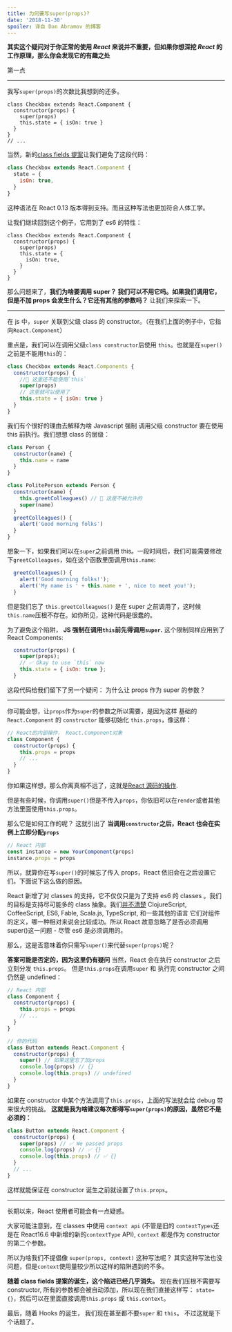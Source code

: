 ```yaml
---
title: 为何要写super(props)?
date: '2018-11-30'
spoiler: 译自 Dan Abramov 的博客
---
```


**其实这个疑问对于你正常的使用 _React_ 来说并不重要，但如果你想深挖 _React_ 的工作原理，那么你会发现它的有趣之处**

第一点

---

我写`super(props)`的次数比我想到的还多。

```jsx{3}
class Checkbox extends React.Component {
  constructor(props) {
    super(props)
    this.state = { isOn: true }
  }
}
// ...
```

当然，新的[class fields 提案](https://github.com/tc39/proposal-class-fields)让我们避免了这段代码：

```jsx
class Checkbox extends React.Component {
  state = {
    isOn: true,
  }
}
```

这种语法在 React 0.13 版本得到支持。而且这种写法也更加符合人体工学。

让我们继续回到这个例子，它用到了 es6 的特性：

```jsx{3}
class Checkbox extends React.Component {
  constructor(props) {
    super(props)
    this.state = {
      isOn: true,
    }
  }
}
```

那么问题来了，**我们为啥要调用 super？ 我们可以不用它吗。如果我们调用它，但是不加 props 会发生什么？它还有其他的参数吗？** 让我们来探索一下。

---

在 js 中，`super` 关联到父级 class 的 constructor。（在我们上面的例子中，它指向`React.Component`）

重点是，我们可以在调用父级`class constructor`后使用 `this`。也就是在`super()`之前是不能用`this`的：

```jsx
class Checkbox extends React.Components {
  constructor(props) {
    //🔴 这里还不能使用`this`
    super(props)
    // 这里就可以使用了
    this.state = { isOn: true }
  }
}
```

我们有个很好的理由去解释为啥 Javascript 强制 调用父级 constructor 要在使用 this 前执行。我们想想 class 的层级：

```jsx
class Person {
  constructor(name) {
    this.name = name
  }
}

class PolitePerson extends Person {
  constructor(name) {
    this.greetColleagues() // 🔴 这是不被允许的
    super(name)
  }
  greetColleagues() {
    alert('Good morning folks')
  }
}
```

想象一下，如果我们可以在`super`之前调用 this。一段时间后，我们可能需要修改下`greetColleagues`，如在这个函数里面调用`this.name`:

```jsx
  greetColleagues() {
    alert('Good morning folks!');
    alert('My name is ' + this.name + ', nice to meet you!');
  }
```

但是我们忘了 `this.greetColleagues()` 是在 super 之前调用了，这时候`this.name`压根不存在。如你所见，这种代码是很蠢的。

为了避免这个陷阱， **JS 强制在调用`this`前先得调用`super`.** 这个限制同样应用到了 React Components:

```jsx
  constructor(props) {
    super(props);
    // ✅ Okay to use `this` now
    this.state = { isOn: true };
  }
```

这段代码给我们留下了另一个疑问： 为什么让 props 作为 super 的参数？

---

你可能会想，让`props`作为`super`的参数之所以需要，是因为这样 基础的`React.Component` 的 `constructor` 能够初始化 `this.props`，像这样：

```jsx
// React的内部操作， React.Component对象
class Component {
  constructor(props) {
    this.props = props
    // ...
  }
}
```

你如果这样想，那么你离真相不远了，这就是[React 源码的操作](https://github.com/facebook/react/blob/1d25aa5787d4e19704c049c3cfa985d3b5190e0d/packages/react/src/ReactBaseClasses.js#L22).

但是有些时候，你调用`super()`但是不传入`props`，你依旧可以在`render`或者其他方法里面使用`this.props`。

那么它是如何工作的呢？ 这就引出了 **当调用`constructor`之后，React 也会在实例上立即分配`props`**

```jsx
// React 内部
const instance = new YourComponent(props)
instance.props = props
```

所以，就算你在写`super()`的时候忘了传入 props，React 依旧会在之后设置它们。下面说下这么做的原因。

React 新增了对 classes 的支持，它不仅仅只是为了支持 es6 的 classes 。我们的目标是支持尽可能多的 class 抽象。我们[并不清楚](https://reactjs.org/blog/2015/01/27/react-v0.13.0-beta-1.html#other-languages) ClojureScript, CoffeeScript, ES6, Fable, Scala.js, TypeScript, 和一些其他的语言 它们对组件的定义，哪一种相对来说会比较成功。所以 React 故意忽略了是否必须调用 super()这一问题 - 尽管 es6 是必须调用的。

那么，这是否意味着你只需写`super()`来代替`super(props)`呢？

**答案可能是否定的，因为这里仍有疑问** 当然，React 会在执行 constructor 之后立刻分发 `this.props`。 但是`this.props`在调用`super` 和 执行完 constructor 之间 仍然是 undefined：

```jsx
// React 内部
class Component {
  constructor(props) {
    this.props = props
    // ...
  }
}

// 你的代码
class Button extends React.Component {
  constructor(props) {
    super() // 如果这里忘了加props
    console.log(props) // {}
    console.log(this.props) // undefined
  }
}
```

如果在 constructor 中某个方法调用了`this.props`，上面的写法就会给 debug 带来很大的挑战。
**这就是我为啥建议每次都得写`super(props)`的原因，虽然它不是必须的：**

```jsx
class Button extends React.Component {
  constructor(props) {
    super(props) // ✅ We passed props
    console.log(props) // ✅ {}
    console.log(this.props) // ✅ {}
  }
  // ...
}
```

这样就能保证在 constructor 诞生之前就设置了`this.props`。

---

长期以来，React 使用者可能会有一点疑惑。

大家可能注意到，在 classes 中使用 `context api` (不管是旧的 `contextTypes`还是在 React16.6 中新增的新的`contextType` API), `context` 都是作为 constructor 的第二个参数。

所以为啥我们不提倡像 `super(props, context)` 这种写法呢？ 其实这种写法也没问题，但是`context`使用量较少所以这样的陷阱遇到的不多。

**随着 class fields 提案的诞生，这个陷进已经几乎消失。** 现在我们压根不需要写 constructor, 所有的参数都会被自动添加，所以现在我们直接这样写： `state={}`，然后可以在里面直接调用`this.props` 或 `this.context`。

最后，随着 Hooks 的诞生， 我们现在甚至都不要`super` 和 `this`。 不过这就是下个话题了。
